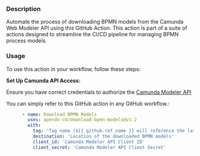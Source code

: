 ### Description

Automate the process of downloading BPMN models from the Camunda Web Modeler API using this GitHub Action. This action is part of a suite of actions designed to streamline the CI/CD pipeline for managing BPMN process models.

### Usage

To use this action in your workflow, follow these steps:

**Set Up Camunda API Access:**

Ensure you have correct credentials to authorize the [Camunda Modeler API](https://docs.camunda.io/docs/next/apis-tools/web-modeler-api/)

You can simply refer to this GitHub action in any GitHub workflow.:

   ```yaml
         - name: Download BPMN Models
           uses: apendo-c8/download-bpmn-models@v1.2
           with:
             tag: 'Tag name (${{ github.ref_name }} will reference the latest pushed tag or branch)'
             destination: 'Location of the downloaded BPMN models'
             client_id: 'Camunda Modeler API Client ID'   
             client_secret: 'Camunda Modeler API Client Secret'
